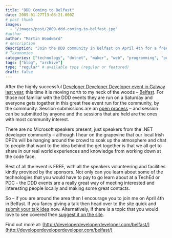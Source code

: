 ```yaml
---
title: "DDD Coming to Belfast"
date: 2009-01-27T13:08:21.000Z
# post thumb
images:
  - "/images/post/2009-ddd-coming-to-belfast.jpg"
#author
author: "Martin Woodward"
# description
description: "Join the DDD community in Belfast on April 4th for a free, collaborative event celebrating .NET development and knowledge sharing."
# Taxonomies
categories: ["technology", "dotnet", "maker", "web", "programming", "personal"]
tags: ["blog", "archive"]
type: "regular" # available type (regular or featured)
draft: false
---
```

[](http://developerdeveloperdeveloper.com/belfast/) After the highly successful [Developer Developer Developer event in Galway last year](http://www.woodwardweb.com/dotnet/ddd_is_coming_t.html), this time it is moving north to my neck of the woods – [Belfast](http://developerdeveloperdeveloper.com/belfast/). For those not familiar with the DDD events they are run on a Saturday and everyone gets together in this great free event run for the community, by the community.  Session submissions are an [open process](http://developerdeveloperdeveloper.com/belfast/Speaker/AddSession.aspx) – and session can be submitted by anyone and the sessions that are held are the ones with most community interest.  

There are no Microsoft speakers present, just speakers from the .NET developer community – although I hear on the grapevine that our local Irish DPE’s will be hanging around the crowd to soak up the atmosphere and chat to people that want to the idea behind the get together is that we all get to share in our real world experiences and knowledge from working down at the code face.  

Best of all the event is FREE, with all the speakers volunteering and facilities kindly provided by the sponsors.  Not only can you learn about some of the technologies that you would have to pay to go learn about at a TechEd or PDC - the DDD events are a really great way of meeting interested and interesting people locally and making some great contacts.  

So – if you are around the area then I encourage you to join me on April 4th in Belfast.  If you fancy giving a talk then head over to the site quick and [submit your talk idea](http://developerdeveloperdeveloper.com/belfast/Speaker/AddSession.aspx) now.  Alternatively, if there is a topic that you would love to see covered then [suggest it on the site](http://developerdeveloperdeveloper.com/belfast/Users/RequestASession.aspx).  

Find out more at: [http://developerdeveloperdeveloper.com/belfast/](http://developerdeveloperdeveloper.com/belfast/)